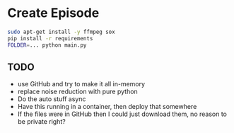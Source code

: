 # Create Episode

```sh
sudo apt-get install -y ffmpeg sox
pip install -r requirements
FOLDER=... python main.py
```

## TODO

* use GitHub and try to make it all in-memory
* replace noise reduction with pure python
* Do the auto stuff async
* Have this running in a container, then deploy that somewhere
* If the files were in GitHub then I could just download them, no reason to be private right?
